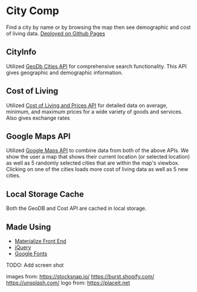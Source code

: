 # City Comp

Find a city by name or by browsing the map then see demographic and cost of living data.
[Deployed on Github Pages](https://codewizard-dt.github.io/city-cost-comparison/)

## CityInfo
Utilized [GeoDb Cities API](https://rapidapi.com/wirefreethought/api/geodb-cities/) for comprehensive search functionality. This API gives geographic and demographic information.

## Cost of Living
Utilized [Cost of Living and Prices API](https://rapidapi.com/traveltables/api/cost-of-living-and-prices/) for detailed data on average, minimum, and maximum prices for a wide variety of goods and services. Also gives exchange rates

## Google Maps API
Utilized [Google Maps API](https://developers.google.com/maps/documentation) to combine data from both of the above APIs. We show the user a map that shows their current location (or selected location) as well as 5 randomly selected cities that are within the map's viewbox. Clicking on one of the cities loads more cost of living data as well as 5 new cities.

## Local Storage Cache
Both the GeoDB and Cost API are cached in local storage.

## Made Using
- [Materialize Front End](https://materializecss.com/)
- [jQuery](https://jquery.com/)
- [Google Fonts](https://fonts.google.com/)

TODO: Add screen shot


images from:
https://stocksnap.io/
https://burst.shopify.com/
https://unsplash.com/
logo from:
https://placeit.net
